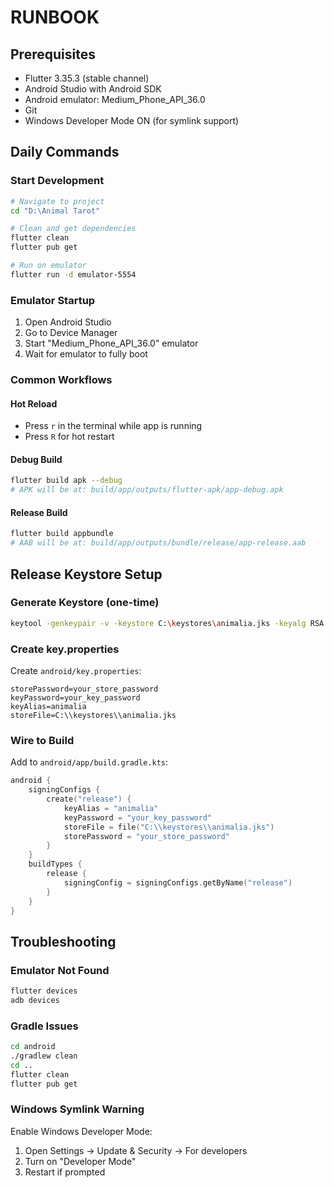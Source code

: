 # RUNBOOK

## Prerequisites
- Flutter 3.35.3 (stable channel)
- Android Studio with Android SDK
- Android emulator: Medium_Phone_API_36.0
- Git
- Windows Developer Mode ON (for symlink support)

## Daily Commands

### Start Development
```bash
# Navigate to project
cd "D:\Animal Tarot"

# Clean and get dependencies
flutter clean
flutter pub get

# Run on emulator
flutter run -d emulator-5554
```

### Emulator Startup
1. Open Android Studio
2. Go to Device Manager
3. Start "Medium_Phone_API_36.0" emulator
4. Wait for emulator to fully boot

### Common Workflows

#### Hot Reload
- Press `r` in the terminal while app is running
- Press `R` for hot restart

#### Debug Build
```bash
flutter build apk --debug
# APK will be at: build/app/outputs/flutter-apk/app-debug.apk
```

#### Release Build
```bash
flutter build appbundle
# AAB will be at: build/app/outputs/bundle/release/app-release.aab
```

## Release Keystore Setup

### Generate Keystore (one-time)
```bash
keytool -genkeypair -v -keystore C:\keystores\animalia.jks -keyalg RSA -keysize 2048 -validity 10000 -alias animalia
```

### Create key.properties
Create `android/key.properties`:
```properties
storePassword=your_store_password
keyPassword=your_key_password
keyAlias=animalia
storeFile=C:\\keystores\\animalia.jks
```

### Wire to Build
Add to `android/app/build.gradle.kts`:
```kotlin
android {
    signingConfigs {
        create("release") {
            keyAlias = "animalia"
            keyPassword = "your_key_password"
            storeFile = file("C:\\keystores\\animalia.jks")
            storePassword = "your_store_password"
        }
    }
    buildTypes {
        release {
            signingConfig = signingConfigs.getByName("release")
        }
    }
}
```

## Troubleshooting

### Emulator Not Found
```bash
flutter devices
adb devices
```

### Gradle Issues
```bash
cd android
./gradlew clean
cd ..
flutter clean
flutter pub get
```

### Windows Symlink Warning
Enable Windows Developer Mode:
1. Open Settings → Update & Security → For developers
2. Turn on "Developer Mode"
3. Restart if prompted